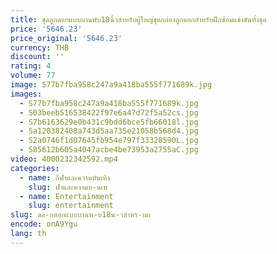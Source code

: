 ```yaml
---
title: ชุดลูกดอกแบบบานพับ18นิ้วสำหรับผู้ใหญ่ชุดกล่องลูกดอกสำหรับฝึกซ้อมแข่งขันทั้งชุด
price: '5646.23'
price_original: '5646.23'
currency: THB
discount: ''
rating: 4
volume: 77
image: S77b7fba958c247a9a418ba555f771689k.jpg
images:
  - S77b7fba958c247a9a418ba555f771689k.jpg
  - S03beeb516538422f97e6a47d72f5a52cs.jpg
  - S7b6163629e0b431c9bdd6bce5fb66018l.jpg
  - Sa120382408a743d5aa735e21058b568d4.jpg
  - S2a0746f1d07645fb954e797f33328590L.jpg
  - S85612b605a4047acbe4be73953a2755aC.jpg
video: 4000232342592.mp4
categories:
  - name: กีฬาและความบันเทิง
    slug: ฬาและความบ-นเท
  - name: Entertainment
    slug: entertainment
slug: ดล-กดอกแบบบานพ-บ18น-วสำหร-บผ
encode: onA9Ygu
lang: th
---
```

  